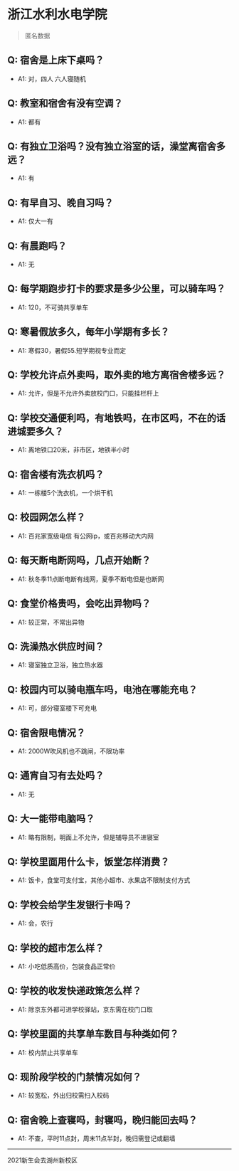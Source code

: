 # 浙江水利水电学院

> 匿名数据

## Q: 宿舍是上床下桌吗？

- A1: 对，四人 六人寝随机

## Q: 教室和宿舍有没有空调？

- A1: 都有

## Q: 有独立卫浴吗？没有独立浴室的话，澡堂离宿舍多远？

- A1: 有

## Q: 有早自习、晚自习吗？

- A1: 仅大一有

## Q: 有晨跑吗？

- A1: 无

## Q: 每学期跑步打卡的要求是多少公里，可以骑车吗？

- A1: 120，不可骑共享单车

## Q: 寒暑假放多久，每年小学期有多长？

- A1: 寒假30，暑假55.短学期视专业而定

## Q: 学校允许点外卖吗，取外卖的地方离宿舍楼多远？

- A1: 允许，但是不允许外卖放校门口，只能挂栏杆上

## Q: 学校交通便利吗，有地铁吗，在市区吗，不在的话进城要多久？

- A1: 离地铁口20米，非市区，地铁半小时

## Q: 宿舍楼有洗衣机吗？

- A1: 一栋楼5个洗衣机，一个烘干机

## Q: 校园网怎么样？

- A1: 百兆家宽级电信 有公网ip，或百兆移动大内网

## Q: 每天断电断网吗，几点开始断？

- A1: 秋冬季11点断电断有线网，夏季不断电但是也断网

## Q: 食堂价格贵吗，会吃出异物吗？

- A1: 较正常，不常出异物

## Q: 洗澡热水供应时间？

- A1: 寝室独立卫浴，独立热水器

## Q: 校园内可以骑电瓶车吗，电池在哪能充电？

- A1: 可，部分寝室楼下可充电

## Q: 宿舍限电情况？

- A1: 2000W吹风机也不跳闸，不限功率

## Q: 通宵自习有去处吗？

- A1: 无

## Q: 大一能带电脑吗？

- A1: 略有限制，明面上不允许，但是辅导员不进寝室

## Q: 学校里面用什么卡，饭堂怎样消费？

- A1: 饭卡，食堂可支付宝，其他小超市、水果店不限制支付方式

## Q: 学校会给学生发银行卡吗？

- A1: 会，农行

## Q: 学校的超市怎么样？

- A1: 小吃低质高价，包装食品正常价

## Q: 学校的收发快递政策怎么样？

- A1: 除京东外都可进学校驿站，京东需在校门口取

## Q: 学校里面的共享单车数目与种类如何？

- A1: 校内禁止共享单车

## Q: 现阶段学校的门禁情况如何？

- A1: 较宽松，外出归校需扫入校码

## Q: 宿舍晚上查寝吗，封寝吗，晚归能回去吗？

- A1: 不查，平时11点封，周末11点半封，晚归需登记或翻墙

***

2021新生会去湖州新校区